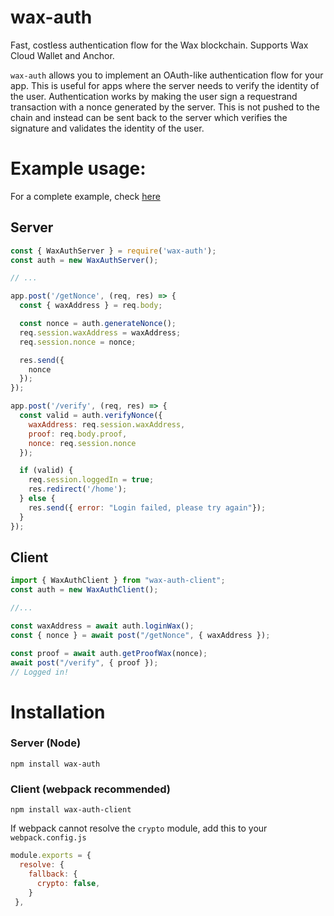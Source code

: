 # wax-auth
Fast, costless authentication flow for the Wax blockchain. Supports Wax Cloud Wallet and Anchor.

`wax-auth` allows you to implement an OAuth-like authentication flow for your app. This is useful for apps where the server needs to verify the identity of the user. Authentication works by making the user sign a requestrand transaction with a nonce generated by the server. This is not pushed to the chain and instead can be sent back to the server which verifies the signature and validates the identity of the user.

# Example usage:  
For a complete example, check [here](https://github.com/udbhav-s/wax-auth/tree/main/demo)  

## Server  
```js
const { WaxAuthServer } = require('wax-auth');
const auth = new WaxAuthServer();

// ...

app.post('/getNonce', (req, res) => {
  const { waxAddress } = req.body;

  const nonce = auth.generateNonce();
  req.session.waxAddress = waxAddress;
  req.session.nonce = nonce;

  res.send({
    nonce
  });
});

app.post('/verify', (req, res) => {
  const valid = auth.verifyNonce({
    waxAddress: req.session.waxAddress,
    proof: req.body.proof,
    nonce: req.session.nonce
  });

  if (valid) {
    req.session.loggedIn = true;
    res.redirect('/home');
  } else {
    res.send({ error: "Login failed, please try again"});
  }
});
```

## Client
```js
import { WaxAuthClient } from "wax-auth-client";
const auth = new WaxAuthClient();

//...

const waxAddress = await auth.loginWax();
const { nonce } = await post("/getNonce", { waxAddress });

const proof = await auth.getProofWax(nonce);
await post("/verify", { proof });
// Logged in!
```

# Installation

### Server (Node)
`npm install wax-auth`  
### Client (webpack recommended)
`npm install wax-auth-client`  

If webpack cannot resolve the `crypto` module, add this to your `webpack.config.js`
```js
module.exports = {
  resolve: {
    fallback: {
      crypto: false,
    }
 },
```  
